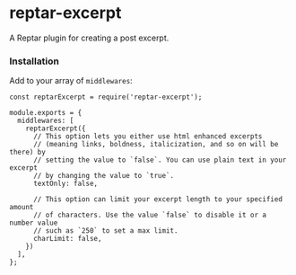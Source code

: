 # reptar-excerpt

A Reptar plugin for creating a post excerpt.

### Installation

Add to your array of `middlewares`:

```
const reptarExcerpt = require('reptar-excerpt');

module.exports = {
  middlewares: [
    reptarExcerpt({
      // This option lets you either use html enhanced excerpts
      // (meaning links, boldness, italicization, and so on will be there) by
      // setting the value to `false`. You can use plain text in your excerpt
      // by changing the value to `true`.
      textOnly: false,

      // This option can limit your excerpt length to your specified amount
      // of characters. Use the value `false` to disable it or a number value
      // such as `250` to set a max limit.
      charLimit: false,
    })
  ],
};
```
